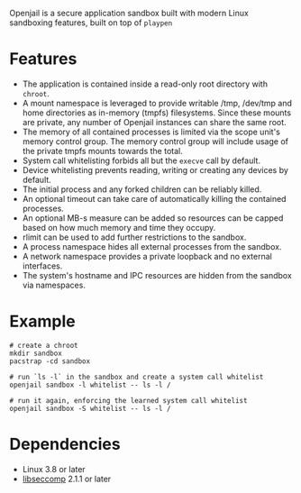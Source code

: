 Openjail is a secure application sandbox built with modern Linux sandboxing features, 
built on top of `playpen`

# Features

* The application is contained inside a read-only root directory with `chroot`.
* A mount namespace is leveraged to provide writable /tmp, /dev/tmp and home
  directories as in-memory (tmpfs) filesystems. Since these mounts are private,
  any number of Openjail instances can share the same root.
* The memory of all contained processes is limited via the scope unit's memory
  control group. The memory control group will include usage of the private
  tmpfs mounts towards the total.
* System call whitelisting forbids all but the `execve` call by default.
* Device whitelisting prevents reading, writing or creating any devices by default.
* The initial process and any forked children can be reliably killed.
* An optional timeout can take care of automatically killing the contained processes.
* An optional MB-s measure can be added so resources can be capped based on how much
  memory and time they occupy.
* rlimit can be used to add further restrictions to the sandbox.
* A process namespace hides all external processes from the sandbox.
* A network namespace provides a private loopback and no external interfaces.
* The system's hostname and IPC resources are hidden from the sandbox via
  namespaces.

# Example

    # create a chroot
    mkdir sandbox
    pacstrap -cd sandbox

    # run `ls -l` in the sandbox and create a system call whitelist
    openjail sandbox -l whitelist -- ls -l /

    # run it again, enforcing the learned system call whitelist
    openjail sandbox -S whitelist -- ls -l /

# Dependencies

* Linux 3.8 or later
* [libseccomp](https://github.com/seccomp/libseccomp) 2.1.1 or later
